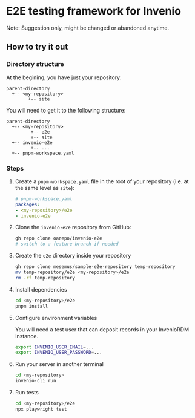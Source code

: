 # E2E testing framework for Invenio

Note: Suggestion only, might be changed or abandoned anytime.

## How to try it out

### Directory structure

At the begining, you have just your repository:

```text
parent-directory
  +-- <my-repository>
        +-- site
```

You will need to get it to the following structure:

```text
parent-directory
  +-- <my-repository>
         +-- e2e
         +-- site
  +-- invenio-e2e
         +-- ...
  +-- pnpm-workspace.yaml
```

### Steps

1. Create a `pnpm-workspace.yaml` file in the root of your repository (i.e. at the same level as `site`):

    ```yaml
    # pnpm-workspace.yaml
    packages:
    - <my-repository>/e2e
    - invenio-e2e
    ```

2. Clone the `invenio-e2e` repository from GitHub:

    ```bash
    gh repo clone oarepo/invenio-e2e
    # switch to a feature branch if needed
    ```

3. Create the `e2e` directory inside your repository

    ```bash
    gh repo clone mesemus/sample-e2e-repository temp-repository
    mv temp-repository/e2e <my-repository>/e2e
    rm -rf temp-repository
    ```

4. Install dependencies

    ```bash
    cd <my-repository>/e2e
    pnpm install
    ```

5. Configure environment variables

    You will need a test user that can deposit records in your InvenioRDM instance.

    ```bash
    export INVENIO_USER_EMAIL=...
    export INVENIO_USER_PASSWORD=...
    ```

6. Run your server in another terminal

    ```bash
    cd <my-repository>
    invenio-cli run
    ```

7. Run tests

    ```bash
    cd <my-repository>/e2e
    npx playwright test
    ```